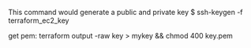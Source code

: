 This command would generate a public and private key
$ ssh-keygen -f terraform_ec2_key

get pem: terraform output -raw key > mykey && chmod 400 key.pem 